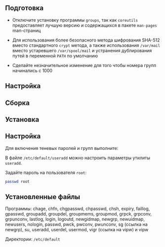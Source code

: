 <pkg :name="'shadow'" instsize showsbu2></pkg>


## Подготовка

 - Отключите установку программы `groups`, так как `coreutils` предоставляет лучшую версию и содержащихся в пакете `man-pages` man-страниц

- Для использования более безопасного метода шифрования SHA-512 вместо стандартного `crypt` метода, а также использования `/var/mail` вместо устаревшего `/var/spool/mail` и устранения дублирования путей в переменной `PATH` по умолчанию

- Сделайте незначительное изменение для того чтобы номера групп начинались с 1000

<package-script :package="'shadow'" :type="'prepare'"></package-script>

## Настройка
<package-script :package="'shadow'" :type="'configure'"></package-script>

## Сборка
<package-script :package="'shadow'" :type="'build'"></package-script>

## Установка
<package-script :package="'shadow'" :type="'install'"></package-script>
 
## Настройка

Для включения теневых паролей и групп выполните:
<package-script :package="'shadow'" :type="'postinstall'"></package-script>

В файле `/etc/default/useradd` можно настроить параметры утилиты `useradd`.

Задайте пароль на пользователя `root`:

```bash
passwd root
```

## Установленные файлы

Программы:  chage, chfn, chgpasswd, chpasswd, chsh, expiry, faillog, gpasswd, groupadd, groupdel, groupmems, groupmod, grpck, grpconv, grpunconv, lastlog, login, logoutd, newgidmap, newgrp, newuidmap, newusers, nologin, passwd, pwck, pwconv, pwunconv, sg (ссылка на newgrp), su, useradd, userdel, usermod, vigr (ссылка на vipw) и vipw

Директории: `/etc/default`

<script>
	new Vue({ el: '#main' })
</script> 
